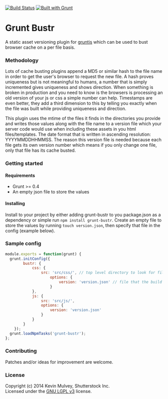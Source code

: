 [![Build Status](https://travis-ci.org/kmulvey/grunt-bustr.svg?branch=master)](https://travis-ci.org/kmulvey/grunt-bustr)
[![Built with Grunt](https://cdn.gruntjs.com/builtwith.png)](http://gruntjs.com/)

# Grunt Bustr

A static asset versioning plugin for [gruntjs](http://gruntjs.com/) which can be used to bust browser cache on a per file basis. 

### Methodology

Lots of cache busting plugins append a MD5 or similar hash to the file name in order to get the user's browser to request the new file. A hash proves uniqueness but is not meaningful to humans, a number that is simply incremented gives uniqueness and shows direction.  When something is broken in production and you need to know is the browsers is processing an old version of your js or css a simple number can help.  Timestamps are even better, they add a third dimension to this by telling you exactly when the file was built while providing uniqueness and direction.  

This plugin uses the mtime of the files it finds in the directories you provide and writes those values along with the file name to a version file which your server code would use when including these assets in you html files/templates.  The date format that is written in ascending resolution: YYYYMMDDHHMMSS. The reason this version file is needed because each file gets its own version number which means if you only change one file, only that file has its cache busted.

### Getting started

#### Requirements

* Grunt >= 0.4
* An empty json file to store the values

#### Installing

Install to your project by either adding grunt-bustr to you package.json as a dependency or simple run `npm install grunt-bustr`.  Create an empty file to store the values by running `touch version.json`, then specify that file in the config (example below).



### Sample config

```javascript
module.exports = function(grunt) {
  grunt.initConfig({
		bustr: {
			css: {
				src: 'src/css/', // top level directory to look for files
					options: {
						version: 'version.json' // file that the build values will be written to
					}
			},
			js: {
				src: 'src/js/',
				options: {
					version: 'version.json'
				}
			}
		}
	});
  grunt.loadNpmTasks('grunt-bustr');
};
```
### Contributing
Patches and/or ideas for improvement are welcome.

### License
Copyright (c) 2014 Kevin Mulvey, Shutterstock Inc.  
Licensed under the [GNU LGPL v3](https://www.gnu.org/licenses/lgpl.html) license.
